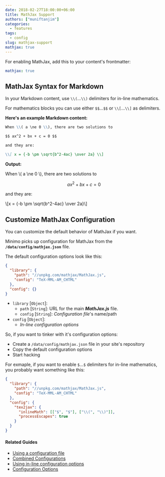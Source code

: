 ```yaml
---
date: 2018-02-27T18:00:00+06:00
title: MathJax Support
authors: ["muniftanjim"]
categories:
  - features
tags:
  - config
slug: mathjax-support
mathjax: true
---
```


For enabling MathJax, add this to your content's frontmatter:

```yaml
mathjax: true
```

## MathJax Syntax for Markdown

In your Markdown content, use `\\(`...`\\)` delimiters for in-line mathematics.

For mathematics blocks you can use either `$$`...`$$` or `\\[`...`\\]` as delimiters.

**Here's an example Markdown content:**

```md
When \\( a \ne 0 \\), there are two solutions to

$$ ax^2 + bx + c = 0 $$

and they are:

\\[ x = {-b \pm \sqrt{b^2-4ac} \over 2a} \\]
```

**Output:**

When \\( a \ne 0 \\), there are two solutions to

  $$ ax^2 + bx + c = 0 $$

and they are:

\\[x = {-b \pm \sqrt{b^2-4ac} \over 2a}\\]

## Customize MathJax Configuration

You can customize the default behavior of MathJax if you want.

Minimo picks up configuration for MathJax from the **`/data/config/mathjax.json`** file.

The default configuration options look like this:

```json
{
  "library": {
    "path": "//unpkg.com/mathjax/MathJax.js",
    "config": "TeX-MML-AM_CHTML"
  },
  "config": {}
}
```

- `library` [`Object`]:
  - `path` [`String`]: URL for the main **_MathJax.js_** file.
  - `config` [`String`]: _Configuration file_'s name/path
- `config` [`Object`]:
  - _In-line configuration options_

So, if you want to tinker with it's configuration options:

- Create a `/data/config/mathjax.json` file in your site's repository
- Copy the default configuration options
- Start hacking

For exmaple, if you want to enable `$`...`$` delimiters for in-line mathematics, you probably want something like this:

```json
{
  "library": {
    "path": "//unpkg.com/mathjax/MathJax.js",
    "config": "TeX-MML-AM_CHTML"
  },
  "config": {
    "tex2jax": {
      "inlineMath": [["$", "$"], ["\\(", "\\)"]],
      "processEscapes": true
    }
  }
}
```

#### Related Guides

- [Using a configuration file](https://docs.mathjax.org/en/latest/configuration.html#using-a-configuration-file)
- [Combined Configurations](https://docs.mathjax.org/en/latest/config-files.html#combined-configurations)
- [Using in-line configuration options](https://docs.mathjax.org/en/latest/configuration.html#using-in-line-configuration-options)
- [Configuration Options](https://docs.mathjax.org/en/latest/options/index.html)
